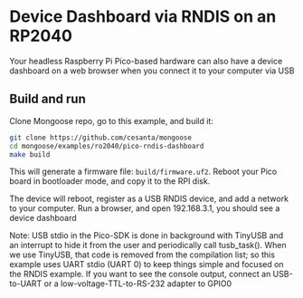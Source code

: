 
# Device Dashboard via RNDIS on an RP2040

Your headless Raspberry Pi Pico-based hardware can also have a device dashboard on a web browser when you connect it to your computer via USB

## Build and run

Clone Mongoose repo, go to this example, and build it:

```sh
git clone https://github.com/cesanta/mongoose
cd mongoose/examples/ro2040/pico-rndis-dashboard
make build
```

This will generate a firmware file: `build/firmware.uf2`. Reboot your Pico board in bootloader mode, and copy it to the RPI disk.

The device will reboot, register as a USB RNDIS device, and add a network to your computer.
Run a browser, and open 192.168.3.1, you should see a device dashboard

Note: USB stdio in the Pico-SDK is done in background with TinyUSB and an interrupt to hide it from the user and periodically call tusb_task(). When we use TinyUSB, that code is removed from the compilation list; so this example uses UART stdio (UART 0) to keep things simple and focused on the RNDIS example. If you want to see the console output, connect an USB-to-UART or a low-voltage-TTL-to-RS-232 adapter to GPIO0
